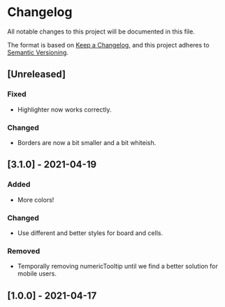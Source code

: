 # Changelog

All notable changes to this project will be documented in this file.

The format is based on [Keep a Changelog](https://keepachangelog.com/en/1.0.0/),
and this project adheres to [Semantic Versioning](https://semver.org/spec/v2.0.0.html).

## [Unreleased]

### Fixed

- Highlighter now works correctly.

### Changed

- Borders are now a bit smaller and a bit whiteish.

## [3.1.0] - 2021-04-19

### Added

- More colors!

### Changed

- Use different and better styles for board and cells.

### Removed

- Temporally removing numericTooltip until we find a better solution for mobile users.

## [1.0.0] - 2021-04-17
